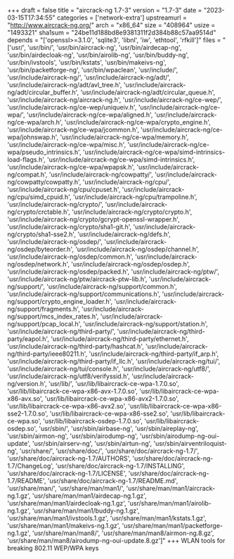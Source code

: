 +++
draft = false
title = "aircrack-ng 1.7-3"
version = "1.7-3"
date = "2023-03-15T17:34:55"
categories = ['network-extra']
upstreamurl = "http://www.aircrack-ng.org/"
arch = "x86_64"
size = "408964"
usize = "1493321"
sha1sum = "24be11d188bd8e9381311f2d384b88c57aa9514d"
depends = "['openssl>=3.1.0', 'sqlite3', 'libnl', 'iw', 'ethtool', 'rfkill']"
files = "['usr/', 'usr/bin/', 'usr/bin/aircrack-ng', 'usr/bin/airdecap-ng', 'usr/bin/airdecloak-ng', 'usr/bin/airolib-ng', 'usr/bin/buddy-ng', 'usr/bin/ivstools', 'usr/bin/kstats', 'usr/bin/makeivs-ng', 'usr/bin/packetforge-ng', 'usr/bin/wpaclean', 'usr/include/', 'usr/include/aircrack-ng/', 'usr/include/aircrack-ng/adt/', 'usr/include/aircrack-ng/adt/avl_tree.h', 'usr/include/aircrack-ng/adt/circular_buffer.h', 'usr/include/aircrack-ng/adt/circular_queue.h', 'usr/include/aircrack-ng/aircrack-ng.h', 'usr/include/aircrack-ng/ce-wep/', 'usr/include/aircrack-ng/ce-wep/uniqueiv.h', 'usr/include/aircrack-ng/ce-wpa/', 'usr/include/aircrack-ng/ce-wpa/aligned.h', 'usr/include/aircrack-ng/ce-wpa/arch.h', 'usr/include/aircrack-ng/ce-wpa/crypto_engine.h', 'usr/include/aircrack-ng/ce-wpa/jcommon.h', 'usr/include/aircrack-ng/ce-wpa/johnswap.h', 'usr/include/aircrack-ng/ce-wpa/memory.h', 'usr/include/aircrack-ng/ce-wpa/misc.h', 'usr/include/aircrack-ng/ce-wpa/pseudo_intrinsics.h', 'usr/include/aircrack-ng/ce-wpa/simd-intrinsics-load-flags.h', 'usr/include/aircrack-ng/ce-wpa/simd-intrinsics.h', 'usr/include/aircrack-ng/ce-wpa/wpapsk.h', 'usr/include/aircrack-ng/compat.h', 'usr/include/aircrack-ng/cowpatty/', 'usr/include/aircrack-ng/cowpatty/cowpatty.h', 'usr/include/aircrack-ng/cpu/', 'usr/include/aircrack-ng/cpu/cpuset.h', 'usr/include/aircrack-ng/cpu/simd_cpuid.h', 'usr/include/aircrack-ng/cpu/trampoline.h', 'usr/include/aircrack-ng/crypto/', 'usr/include/aircrack-ng/crypto/crctable.h', 'usr/include/aircrack-ng/crypto/crypto.h', 'usr/include/aircrack-ng/crypto/gcrypt-openssl-wrapper.h', 'usr/include/aircrack-ng/crypto/sha1-git.h', 'usr/include/aircrack-ng/crypto/sha1-sse2.h', 'usr/include/aircrack-ng/defs.h', 'usr/include/aircrack-ng/osdep/', 'usr/include/aircrack-ng/osdep/byteorder.h', 'usr/include/aircrack-ng/osdep/channel.h', 'usr/include/aircrack-ng/osdep/common.h', 'usr/include/aircrack-ng/osdep/network.h', 'usr/include/aircrack-ng/osdep/osdep.h', 'usr/include/aircrack-ng/osdep/packed.h', 'usr/include/aircrack-ng/ptw/', 'usr/include/aircrack-ng/ptw/aircrack-ptw-lib.h', 'usr/include/aircrack-ng/support/', 'usr/include/aircrack-ng/support/common.h', 'usr/include/aircrack-ng/support/communications.h', 'usr/include/aircrack-ng/support/crypto_engine_loader.h', 'usr/include/aircrack-ng/support/fragments.h', 'usr/include/aircrack-ng/support/mcs_index_rates.h', 'usr/include/aircrack-ng/support/pcap_local.h', 'usr/include/aircrack-ng/support/station.h', 'usr/include/aircrack-ng/third-party/', 'usr/include/aircrack-ng/third-party/eapol.h', 'usr/include/aircrack-ng/third-party/ethernet.h', 'usr/include/aircrack-ng/third-party/hashcat.h', 'usr/include/aircrack-ng/third-party/ieee80211.h', 'usr/include/aircrack-ng/third-party/if_arp.h', 'usr/include/aircrack-ng/third-party/if_llc.h', 'usr/include/aircrack-ng/tui/', 'usr/include/aircrack-ng/tui/console.h', 'usr/include/aircrack-ng/utf8/', 'usr/include/aircrack-ng/utf8/verifyssid.h', 'usr/include/aircrack-ng/version.h', 'usr/lib/', 'usr/lib/libaircrack-ce-wpa-1.7.0.so', 'usr/lib/libaircrack-ce-wpa-x86-avx-1.7.0.so', 'usr/lib/libaircrack-ce-wpa-x86-avx.so', 'usr/lib/libaircrack-ce-wpa-x86-avx2-1.7.0.so', 'usr/lib/libaircrack-ce-wpa-x86-avx2.so', 'usr/lib/libaircrack-ce-wpa-x86-sse2-1.7.0.so', 'usr/lib/libaircrack-ce-wpa-x86-sse2.so', 'usr/lib/libaircrack-ce-wpa.so', 'usr/lib/libaircrack-osdep-1.7.0.so', 'usr/lib/libaircrack-osdep.so', 'usr/sbin/', 'usr/sbin/airbase-ng', 'usr/sbin/aireplay-ng', 'usr/sbin/airmon-ng', 'usr/sbin/airodump-ng', 'usr/sbin/airodump-ng-oui-update', 'usr/sbin/airserv-ng', 'usr/sbin/airtun-ng', 'usr/sbin/airventriloquist-ng', 'usr/share/', 'usr/share/doc/', 'usr/share/doc/aircrack-ng-1.7/', 'usr/share/doc/aircrack-ng-1.7/AUTHORS', 'usr/share/doc/aircrack-ng-1.7/ChangeLog', 'usr/share/doc/aircrack-ng-1.7/INSTALLING', 'usr/share/doc/aircrack-ng-1.7/LICENSE', 'usr/share/doc/aircrack-ng-1.7/README', 'usr/share/doc/aircrack-ng-1.7/README.md', 'usr/share/man/', 'usr/share/man/man1/', 'usr/share/man/man1/aircrack-ng.1.gz', 'usr/share/man/man1/airdecap-ng.1.gz', 'usr/share/man/man1/airdecloak-ng.1.gz', 'usr/share/man/man1/airolib-ng.1.gz', 'usr/share/man/man1/buddy-ng.1.gz', 'usr/share/man/man1/ivstools.1.gz', 'usr/share/man/man1/kstats.1.gz', 'usr/share/man/man1/makeivs-ng.1.gz', 'usr/share/man/man1/packetforge-ng.1.gz', 'usr/share/man/man8/', 'usr/share/man/man8/airmon-ng.8.gz', 'usr/share/man/man8/airodump-ng-oui-update.8.gz']"
+++
WLAN tools for breaking 802.11 WEP/WPA keys
